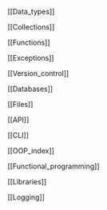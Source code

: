 [[Data_types]]

[[Collections]]

[[Functions]]

[[Exceptions]]

[[Version_control]]

[[Databases]]

[[Files]]

[[API]]

[[CLI]]

[[OOP_index]]

[[Functional_programming]]

[[Libraries]]

[[Logging]]

